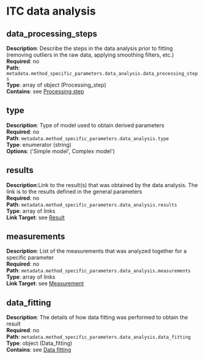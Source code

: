 # ITC data analysis

## data_processing_steps

**Description**: Describe the steps in the data analysis prior to fitting (removing outliers in the 
raw data, applying smoothing filters, etc.) <br/> 
**Required**: no <br/>
**Path**: `metadata.method_specific_parameters.data_analysis.data_processing_steps` <br/>
**Type**: array of object (Processing_step) <br/>
**Contains**: see [Processing step](../reusable_elements/processing_step.md)

## type
**Description**: Type of model used to obtain derived parameters <br/> 
**Required**: no <br/>
**Path**: `metadata.method_specific_parameters.data_analysis.type` <br/>
**Type**: enumerator (string) <br/>
**Options**: ('Simple model', Complex model')

## results

**Description**:Link to the result(s) that was obtained
by the data analysis. The link is to the results defined in the general parameters <br/> 
**Required**: no <br/>
**Path**: `metadata.method_specific_parameters.data_analysis.results` <br/>
**Type**: array of links <br/>
**Link Target**: see [Result](../general_params/results.md)

## measurements

**Description**: List of the measurements that was analyzed together for a specific parameter <br/> 
**Required**: no <br/>
**Path**: `metadata.method_specific_parameters.data_analysis.measurements` <br/>
**Type**: array of links <br/>
**Link Target**: see [Measurement](measurement.md)

## data_fitting

**Description**: The details of how data fitting was performed to obtain the result<br/> 
**Required**: no <br/>
**Path**: `metadata.method_specific_parameters.data_analysis.data_fitting` <br/>
**Type**: object (Data_fitting) <br/>
**Contains**: see [Data fitting](../reusable_elements/data_fitting.md)